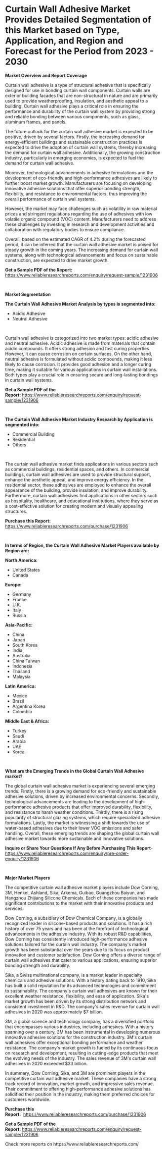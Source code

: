 <p><h1>Curtain Wall Adhesive Market Provides Detailed Segmentation of this Market based on Type, Application, and Region and Forecast for the Period from 2023 - 2030</h1></p><p><strong>Market Overview and Report Coverage</strong></p>
<p><p>Curtain wall adhesive is a type of structural adhesive that is specifically designed for use in bonding curtain wall components. Curtain walls are exterior building facades that are non-structural in nature and are primarily used to provide weatherproofing, insulation, and aesthetic appeal to a building. Curtain wall adhesive plays a critical role in ensuring the performance and durability of the curtain wall system by providing strong and reliable bonding between various components, such as glass, aluminum frames, and panels.</p><p>The future outlook for the curtain wall adhesive market is expected to be positive, driven by several factors. Firstly, the increasing demand for energy-efficient buildings and sustainable construction practices is expected to drive the adoption of curtain wall systems, thereby increasing the demand for curtain wall adhesive. Additionally, the growing construction industry, particularly in emerging economies, is expected to fuel the demand for curtain wall adhesive.</p><p>Moreover, technological advancements in adhesive formulations and the development of eco-friendly and high-performance adhesives are likely to further boost market growth. Manufacturers are focusing on developing innovative adhesive solutions that offer superior bonding strength, flexibility, and resistance to environmental factors, thus improving the overall performance of curtain wall systems.</p><p>However, the market may face challenges such as volatility in raw material prices and stringent regulations regarding the use of adhesives with low volatile organic compound (VOC) content. Manufacturers need to address these challenges by investing in research and development activities and collaboration with regulatory bodies to ensure compliance.</p><p>Overall, based on the estimated CAGR of 4.2% during the forecasted period, it can be inferred that the curtain wall adhesive market is poised for steady growth in the coming years. The increasing demand for curtain wall systems, along with technological advancements and focus on sustainable construction, are expected to drive market growth.</p></p>
<p><strong>Get a Sample PDF of the Report:</strong> <a href="https://www.reliableresearchreports.com/enquiry/request-sample/1231906">https://www.reliableresearchreports.com/enquiry/request-sample/1231906</a></p>
<p>&nbsp;</p>
<p><strong>Market Segmentation</strong></p>
<p><strong>The Curtain Wall Adhesive Market Analysis by types is segmented into:</strong></p>
<p><ul><li>Acidic Adhesive</li><li>Neutral Adhesive</li></ul></p>
<p>&nbsp;</p>
<p><p>Curtain wall adhesive is categorized into two market types: acidic adhesive and neutral adhesive. Acidic adhesive is made from materials that contain acidic compounds. It offers strong adhesion and fast curing properties. However, it can cause corrosion on certain surfaces. On the other hand, neutral adhesive is formulated without acidic compounds, making it less likely to cause corrosion. It provides good adhesion and a longer curing time, making it suitable for various applications in curtain wall installations. Both types play a crucial role in ensuring secure and long-lasting bondings in curtain wall systems.</p></p>
<p><strong>Get a Sample PDF of the Report:</strong>&nbsp;<a href="https://www.reliableresearchreports.com/enquiry/request-sample/1231906">https://www.reliableresearchreports.com/enquiry/request-sample/1231906</a></p>
<p>&nbsp;</p>
<p><strong>The Curtain Wall Adhesive Market Industry Research by Application is segmented into:</strong></p>
<p><ul><li>Commercial Building</li><li>Residential</li><li>Others</li></ul></p>
<p>&nbsp;</p>
<p><p>The curtain wall adhesive market finds applications in various sectors such as commercial buildings, residential spaces, and others. In commercial buildings, curtain wall adhesives are used to provide structural support, enhance the aesthetic appeal, and improve energy efficiency. In the residential sector, these adhesives are employed to enhance the overall appearance of the building, provide insulation, and improve durability. Furthermore, curtain wall adhesives find applications in other sectors such as hospitality, healthcare, and educational institutions, where they serve as a cost-effective solution for creating modern and visually appealing structures.</p></p>
<p><strong>Purchase this Report:</strong>&nbsp; <a href="https://www.reliableresearchreports.com/purchase/1231906">https://www.reliableresearchreports.com/purchase/1231906</a></p>
<p>&nbsp;</p>
<p><strong>In terms of Region, the Curtain Wall Adhesive Market Players available by Region are:</strong></p>
<p>
    <p> <strong> North America: </strong>
        <ul>
            <li>United States</li>
            <li>Canada</li>
        </ul>
        </p> 
    <p> <strong> Europe: </strong>
        <ul>
            <li>Germany</li>
            <li>France</li>
            <li>U.K.</li>
            <li>Italy</li>
            <li>Russia</li>
        </ul>
        </p> 
    <p> <strong> Asia-Pacific: </strong>
        <ul>
            <li>China</li>
            <li>Japan</li>
            <li>South Korea</li>
            <li>India</li>
            <li>Australia</li>
            <li>China Taiwan</li>
            <li>Indonesia</li>
            <li>Thailand</li>
            <li>Malaysia</li>
        </ul>
        </p> 
    <p> <strong> Latin America: </strong>
        <ul>
            <li>Mexico</li>
            <li>Brazil</li>
            <li>Argentina Korea</li>
            <li>Colombia</li>
        </ul>
        </p> 
    <p> <strong> Middle East & Africa: </strong>
        <ul>
            <li>Turkey</li>
            <li>Saudi</li>
            <li>Arabia</li>
            <li>UAE</li>
            <li>Korea</li>
        </ul>
    </p>
    </p>
<p>&nbsp;</p>
<p><strong>What are the Emerging Trends in the Global Curtain Wall Adhesive market?</strong></p>
<p><p>The global curtain wall adhesive market is experiencing several emerging trends. Firstly, there is a growing demand for eco-friendly and sustainable adhesive solutions, driven by increased environmental concerns. Secondly, technological advancements are leading to the development of high-performance adhesive products that offer improved durability, flexibility, and resistance to harsh weather conditions. Thirdly, there is a rising popularity of structural glazing systems, which require specialized adhesive formulations. Lastly, the market is witnessing a shift towards the use of water-based adhesives due to their lower VOC emissions and safer handling. Overall, these emerging trends are shaping the global curtain wall adhesive market towards more sustainable and innovative solutions.</p></p>
<p><strong>Inquire or Share Your Questions If Any Before Purchasing This Report</strong>- <a href="https://www.reliableresearchreports.com/enquiry/pre-order-enquiry/1231906">https://www.reliableresearchreports.com/enquiry/pre-order-enquiry/1231906</a></p>
<p>&nbsp;</p>
<p><strong>Major Market Players</strong></p>
<p><p>The competitive curtain wall adhesive market players include Dow Corning, 3M, Henkel, Ashland, Sika, Arkema, Guibao, Guangzhou Baiyun, and Hangzhou Zhijiang Silicone Chemicals. Each of these companies has made significant contributions to the market with their innovative products and services.</p><p>Dow Corning, a subsidiary of Dow Chemical Company, is a globally recognized leader in silicone-based products and solutions. It has a rich history of over 75 years and has been at the forefront of technological advancements in the adhesive industry. With its robust R&D capabilities, Dow Corning has consistently introduced high-performance adhesive solutions tailored for the curtain wall industry. The company's market growth has been substantial over the years due to its focus on product innovation and customer satisfaction. Dow Corning offers a diverse range of curtain wall adhesives that cater to various applications, ensuring superior bonding strength and durability.</p><p>Sika, a Swiss multinational company, is a market leader in specialty chemicals and adhesive solutions. With a history dating back to 1910, Sika has built a solid reputation for its advanced technologies and commitment to sustainability. The company's curtain wall adhesives are known for their excellent weather resistance, flexibility, and ease of application. Sika's market growth has been driven by its strong distribution network and consistent investment in R&D. The company's sales revenue for curtain wall adhesives in 2020 was approximately $7 billion.</p><p>3M, a global science and technology company, has a diversified portfolio that encompasses various industries, including adhesives. With a history spanning over a century, 3M has been instrumental in developing numerous innovative adhesive solutions for the construction industry. 3M's curtain wall adhesives offer exceptional bonding performance and weather resistance. The company's market growth is fueled by its continuous focus on research and development, resulting in cutting-edge products that meet the evolving needs of the industry. The sales revenue of 3M's curtain wall adhesives in 2020 exceeded $33 billion.</p><p>In summary, Dow Corning, Sika, and 3M are prominent players in the competitive curtain wall adhesive market. These companies have a strong track record of innovation, market growth, and impressive sales revenue. Their commitment to offering high-performance adhesive solutions has solidified their position in the industry, making them preferred choices for customers worldwide.</p></p>
<p><strong>Purchase this Report:</strong>&nbsp;&nbsp;<a href="https://www.reliableresearchreports.com/purchase/1231906">https://www.reliableresearchreports.com/purchase/1231906</a></p>
<p></p>
<p><strong>Get a Sample PDF of the Report:</strong>&nbsp;<a href="https://www.reliableresearchreports.com/enquiry/request-sample/1231906">https://www.reliableresearchreports.com/enquiry/request-sample/1231906</a></p>
<p>Check more reports on https://www.reliableresearchreports.com/</p>